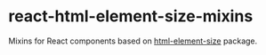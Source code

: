 # react-html-element-size-mixins

Mixins for React components based on [html-element-size](https://github.com/ezze/html-element-size) package.

